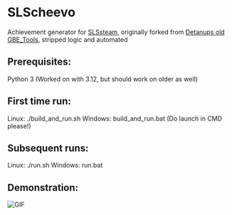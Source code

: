 # SLScheevo

Achievement generator for [SLSsteam](https://github.com/AceSLS/SLSsteam), originally forked from [Detanups old GBE_Tools](https://github.com/Detanup01/gbe_fork_tools/), stripped logic and automated

## Prerequisites:

Python 3 (Worked on with 3.12, but should work on older as well)

## First time run:

Linux: ./build_and_run.sh
Windows: build_and_run.bat (Do launch in CMD please!)

## Subsequent runs:

Linux: ./run.sh
Windows: run.bat

## Demonstration:
![GIF](https://git.petar.cc/petar/slscheevo/-/raw/main/demonstration.gif?ref_type=heads)
